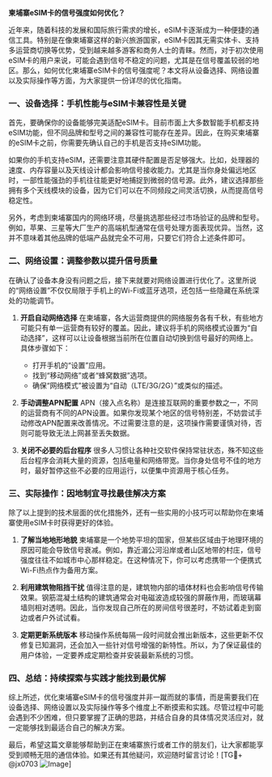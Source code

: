**柬埔寨eSIM卡的信号强度如何优化？**

近年来，随着科技的发展和国际旅行需求的增长，eSIM卡逐渐成为一种便捷的通信工具。特别是在像柬埔寨这样的新兴旅游国家，eSIM卡因其无需实体卡、支持多运营商切换等优势，受到越来越多游客和商务人士的青睐。然而，对于初次使用eSIM卡的用户来说，可能会遇到信号不稳定的问题，尤其是在信号覆盖较弱的地区。那么，如何优化柬埔寨eSIM卡的信号强度呢？本文将从设备选择、网络设置以及实际操作等方面，为大家提供一份详尽的优化指南。

### 一、设备选择：手机性能与eSIM卡兼容性是关键

首先，要确保你的设备能够完美适配eSIM卡。目前市面上大多数智能手机都支持eSIM功能，但不同品牌和型号之间的兼容性可能存在差异。因此，在购买柬埔寨的eSIM卡之前，你需要先确认自己的手机是否支持eSIM功能。

如果你的手机支持eSIM，还需要注意其硬件配置是否足够强大。比如，处理器的速度、内存容量以及天线设计都会影响信号接收能力。尤其是当你身处偏远地区时，一部性能强劲的手机往往能更好地捕捉到微弱的信号源。此外，建议选择那些拥有多个天线模块的设备，因为它们可以在不同频段之间灵活切换，从而提高信号稳定性。

另外，考虑到柬埔寨国内的网络环境，尽量挑选那些经过市场验证的品牌和型号。例如，苹果、三星等大厂生产的高端机型通常在信号处理方面表现优异。当然，这并不意味着其他品牌的低端产品就完全不可用，只要它们符合上述条件即可。

### 二、网络设置：调整参数以提升信号质量

在确认了设备本身没有问题之后，接下来就要对网络设置进行优化了。这里所说的“网络设置”不仅仅局限于手机上的Wi-Fi或蓝牙选项，还包括一些隐藏在系统深处的功能调节。

1. **开启自动网络选择**
   在柬埔寨，各大运营商提供的网络服务各有千秋，有些地方可能只有单一运营商有较好的覆盖。因此，建议将手机的网络模式设置为“自动选择”，这样可以让设备根据当前所在位置自动切换到信号最好的网络上。具体步骤如下：
   - 打开手机的“设置”应用。
   - 找到“移动网络”或者“蜂窝数据”选项。
   - 确保“网络模式”被设置为“自动（LTE/3G/2G）”或类似的描述。

2. **手动调整APN配置**
   APN（接入点名称）是连接互联网的重要参数之一，不同的运营商有不同的APN设置。如果你发现某个地区的信号特别差，不妨尝试手动修改APN配置来改善情况。不过需要注意的是，这项操作需要谨慎对待，否则可能导致无法上网甚至丢失数据。

3. **关闭不必要的后台程序**
   很多人习惯让各种社交软件保持常驻状态，殊不知这些后台程序会消耗大量的资源，包括电量和网络带宽。当你身处信号不佳的地方时，最好暂停这些不必要的应用运行，以便集中资源用于核心任务。

### 三、实际操作：因地制宜寻找最佳解决方案

除了以上提到的技术层面的优化措施外，还有一些实用的小技巧可以帮助你在柬埔寨使用eSIM卡时获得更好的体验。

1. **了解当地地形地貌**
   柬埔寨是一个地势平坦的国家，但某些区域由于地理环境的原因可能会导致信号衰减。例如，靠近湄公河沿岸或者山区地带的村庄，信号强度往往不如城市中心那样稳定。在这种情况下，你可以考虑携带一个便携式Wi-Fi热点作为备用方案。

2. **利用建筑物阻挡干扰**
   值得注意的是，建筑物内部的墙体材料也会影响信号传输效果。钢筋混凝土结构的建筑通常会对电磁波造成较强的屏蔽作用，而玻璃幕墙则相对透明。因此，当你发现自己所在的房间信号很差时，不妨试着走到窗边或者户外试试看。

3. **定期更新系统版本**
   移动操作系统每隔一段时间就会推出新版本，这些更新不仅修复已知漏洞，还会加入一些针对信号增强的新特性。所以，为了保证最佳的用户体验，一定要养成定期检查并安装最新系统的习惯。

### 四、总结：持续探索与实践才能找到最优解

综上所述，优化柬埔寨eSIM卡的信号强度并非一蹴而就的事情，而是需要我们在设备选择、网络设置以及实际操作等多个维度上不断摸索和实践。尽管过程中可能会遇到不少困难，但只要掌握了正确的思路，并结合自身的具体情况灵活应对，就一定能够找到最适合自己的解决方案。

最后，希望这篇文章能够帮助到正在柬埔寨旅行或者工作的朋友们，让大家都能享受到顺畅无阻的通信体验。如果还有其他疑问，欢迎随时留言讨论！[TG💪+ @jx0703 ![Image](https://github.com/user-attachments/assets/dbca1d08-cadb-493c-b0ec-ad6f7a83f270)]